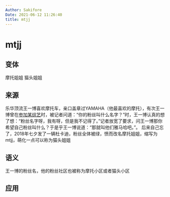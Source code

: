 ```yaml
---
Author: Sakifore
Date: 2021-06-12 11:26:40
title: mtjj
---
```

# mtjj

## 变体

摩托姐姐    猫头姐姐

## 来源

乐华顶流王一博喜欢摩托车，亲口盖章过YAMAHA（他最喜欢的摩托），有次王一博曾在[参加某综艺](https://v.youku.com/v_show/id_XNDYyMzA1Njk3Mg==.html)时，被记者问道：“你的粉丝叫什么名字？”时，王一博认真的想了想：“粉丝名字呀，我有呀，但是我不记得了。”记者放宽了要求，问王一博那你希望自己粉丝叫什么？于是乎王一博说道：“那就叫他们雅马哈吧。”。
后来自己忘了，2018年七夕发了一辆杜卡迪，粉丝全体被绿，愤而改名摩托姐姐，缩写为 mtjj，萌化一点可以称为猫头姐姐

## 语义

王一博的粉丝名，他的粉丝社区也被称为摩托小区或者猫头小区

## 应用

